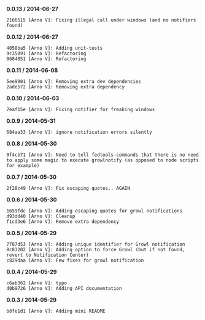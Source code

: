 
__0.0.13 / 2014-06-27__

    2166515 [Arno V]: Fixing illegal call under windows (and no notifiers found)

__0.0.12 / 2014-06-27__

    4058ba5 [Arno V]: Adding unit-tests
    9c35091 [Arno V]: Refactoring
    8684851 [Arno V]: Refactoring

__0.0.11 / 2014-06-08__

    5ee9901 [Arno V]: Removing extra dev dependencies
    2ade572 [Arno V]: Removing extra dependency

__0.0.10 / 2014-06-03__

    7eaf15e [Arno V]: Fixing notifier for freaking windows

__0.0.9 / 2014-05-31__

    684aa33 [Arno V]: ignore notification errors silently

__0.0.8 / 2014-05-30__

    0f4cb71 [Arno V]: Need to tell fedtools-commands that there is no need to apply some magic to execute growlnotify (as opposed to node scripts for example)

__0.0.7 / 2014-05-30__

    2f28c49 [Arno V]: Fix escaping quotes.. AGAIN

__0.0.6 / 2014-05-30__

    1659fdc [Arno V]: Adding escaping quotes for growl notifications
    d93dd40 [Arno V]: Cleanup
    f1cd3e6 [Arno V]: Remove extra dependency

__0.0.5 / 2014-05-29__

    7787d53 [Arno V]: Adding unique identifier for Growl notification
    8c83202 [Arno V]: Adding option to force Growl (but if not found, revert to Notification Center)
    c829daa [Arno V]: Few fixes for growl notification

__0.0.4 / 2014-05-29__

    c6ab362 [Arno V]: typo
    d0b9726 [Arno V]: Adding API documentation

__0.0.3 / 2014-05-29__

    b8fe1d1 [Arno V]: Adding mini README

